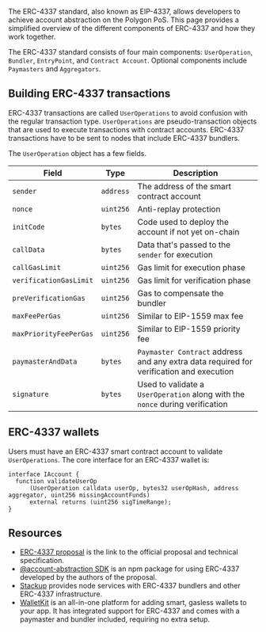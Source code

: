 
The ERC-4337 standard, also known as EIP-4337, allows developers to achieve account abstraction on the Polygon PoS. This page provides a simplified overview of the different components of ERC-4337 and how they work together.

The ERC-4337 standard consists of four main components: `UserOperation`, `Bundler`, `EntryPoint`, and `Contract Account`. Optional components include `Paymasters` and `Aggregators`.

## Building ERC-4337 transactions

ERC-4337 transactions are called `UserOperations` to avoid confusion with the regular transaction type. `UserOperations` are pseudo-transaction objects that are used to execute transactions with contract accounts. ERC-4337 transactions have to be sent to nodes that include ERC-4337 bundlers.

The `UserOperation` object has a few fields.

| Field                  | Type      | Description                                                                             |
| ---------------------- | --------- | --------------------------------------------------------------------------------------- |
| `sender`               | `address` | The address of the smart contract account                                               |
| `nonce`                | `uint256` | Anti-replay protection                                                                  |
| `initCode`             | `bytes`   | Code used to deploy the account if not yet on-chain                                     |
| `callData`             | `bytes`   | Data that's passed to the `sender` for execution                                        |
| `callGasLimit`         | `uint256` | Gas limit for execution phase                                                           |
| `verificationGasLimit` | `uint256` | Gas limit for verification phase                                                        |
| `preVerificationGas`   | `uint256` | Gas to compensate the bundler                                                           |
| `maxFeePerGas`         | `uint256` | Similar to EIP-1559 max fee                                                             |
| `maxPriorityFeePerGas` | `uint256` | Similar to EIP-1559 priority fee                                                        |
| `paymasterAndData`     | `bytes`   | `Paymaster Contract` address and any extra data required for verification and execution |
| `signature`            | `bytes`   | Used to validate a `UserOperation` along with the `nonce` during verification           |

## ERC-4337 wallets

Users must have an ERC-4337 smart contract account to validate `UserOperations`. The core interface for an ERC-4337 wallet is:

```solidity
interface IAccount {
  function validateUserOp
      (UserOperation calldata userOp, bytes32 userOpHash, address aggregator, uint256 missingAccountFunds)
      external returns (uint256 sigTimeRange);
}
```

## Resources

- [ERC-4337 proposal](https://eips.ethereum.org/EIPS/eip-4337) is the link to the official proposal and technical specification.
- [@account-abstraction SDK](https://www.npmjs.com/package/@account-abstraction/sdk) is an npm package for using ERC-4337 developed by the authors of the proposal.
- [Stackup](https://docs.stackup.sh/) provides node services with ERC-4337 bundlers and other ERC-4337 infrastructure.
- [WalletKit](https://walletkit.com) is an all-in-one platform for adding smart, gasless wallets to your app. It has integrated support for ERC-4337 and comes with a paymaster and bundler included, requiring no extra setup.

